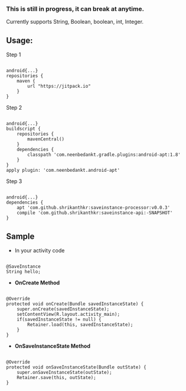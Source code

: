 ### This is still in progress, it can break at anytime.

Currently supports String, Boolean, boolean, int, Integer.

## Usage:

Step 1
<pre><code>
android{...}
repositories {
	maven {
    	url "https://jitpack.io"
	}
}</code></pre>

Step 2

<pre><code>
android{...}
buildscript {
	repositories {
		mavenCentral()
    }
	dependencies {
		classpath 'com.neenbedankt.gradle.plugins:android-apt:1.8'
	}
}
apply plugin: 'com.neenbedankt.android-apt'</code></pre>

Step 3

<pre><code>
android{...}
dependencies {
	apt 'com.github.shrikanthkr:saveinstance-processor:v0.0.3'
	compile 'com.github.shrikanthkr:saveinstance-api:-SNAPSHOT'
}</code></pre>


## Sample

* In your activity code

<pre><code>
@SaveInstance
String hello;
</code></pre>

* <b>OnCreate Method</b>

<pre><code>
@Override
protected void onCreate(Bundle savedInstanceState) {
	super.onCreate(savedInstanceState);
	setContentView(R.layout.activity_main);
	if(savedInstanceState != null) {
		Retainer.load(this, savedInstanceState);
	}
}
</code></pre>

* <b>OnSaveInstanceState Method</b>

<pre><code>
@Override
protected void onSaveInstanceState(Bundle outState) {
	super.onSaveInstanceState(outState);
	Retainer.save(this, outState);
}
</code></pre>
